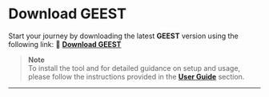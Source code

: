 # Download GEEST

Start your journey by downloading the latest **GEEST** version using the following link: 🔗 **[Download GEEST](https://github.com/worldbank/GEEST/tree/main/Geest%200.3.6)**

> **Note**  
To install the tool and for detailed guidance on setup and usage, please follow the instructions provided in the **[User Guide](https://jayaramhariharan.com/draft-docs/docs/userguide/install.html)** section.

---

